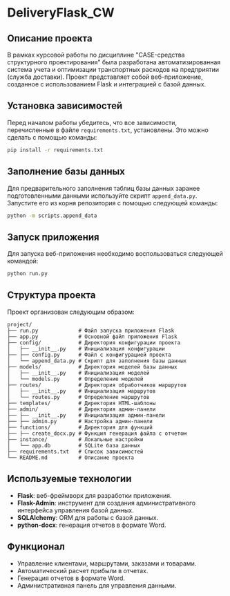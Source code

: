 # DeliveryFlask_CW

## Описание проекта
В рамках курсовой работы по дисциплине "CASE-средства структурного проектирования" была разработана автоматизированная система учета и оптимизации транспортных расходов на предприятии (служба доставки). Проект представляет собой веб-приложение, созданное с использованием Flask и интеграцией с базой данных.

## Установка зависимостей
Перед началом работы убедитесь, что все зависимости, перечисленные в файле `requirements.txt`, установлены. Это можно сделать с помощью команды:
```bash
pip install -r requirements.txt
```

## Заполнение базы данных
Для предварительного заполнения таблиц базы данных заранее подготовленными данными используйте скрипт `append_data.py`. Запустите его из корня репозитория с помощью следующей команды:
```bash
python -m scripts.append_data
```

## Запуск приложения
Для запуска веб-приложения необходимо воспользоваться следующей командой:
```bash
python run.py
```

## Структура проекта
Проект организован следующим образом:
```
project/
├── run.py             # Файл запуска приложения Flask
├── app.py             # Основной файл приложения Flask
├── config/            # Директория конфигурации проекта
│   ├── __init__.py    # Инициализация конфигурации
├── ├── config.py      # Файл с конфигурацией проекта
│   └── append_data.py # Скрипт для заполнения базы данных
├── models/            # Директория моделей базы данных
│   ├── __init__.py    # Инициализация моделей
│   └── models.py      # Определение моделей
├── routes/            # Директория обработчиков маршрутов
│   ├── __init__.py    # Инициализация маршрутов
│   └── routes.py      # Определение маршрутов
├── templates/         # Директория HTML-шаблоны
├── admin/             # Директория админ-панели
├── ├── __init__.py    # Инициализация админ-панели
├── ├── admin.py       # Настройка админ-панели
├── functions/         # Директория для функций
├── ├── create_docx.py # Функция генерация файла с отчетом
├── instance/          # Локальные настройки
│   └── app.db         # SQLite база данных
├── requirements.txt   # Список зависимостей
└── README.md          # Описание проекта
```

## Используемые технологии
- **Flask**: веб-фреймворк для разработки приложения.
- **Flask-Admin**: инструмент для создания административного интерфейса управления базой данных.
- **SQLAlchemy**: ORM для работы с базой данных.
- **python-docx**: генерация отчетов в формате Word.

## Функционал
- Управление клиентами, маршрутами, заказами и товарами.
- Автоматический расчет прибыли в отчетах.
- Генерация отчетов в формате Word.
- Административная панель для управления данными.

